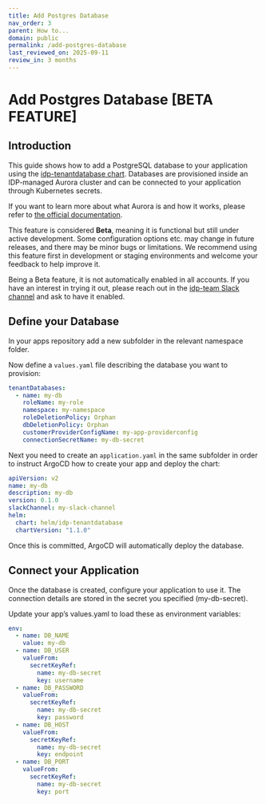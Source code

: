 ```yaml
---
title: Add Postgres Database
nav_order: 3 
parent: How to...
domain: public
permalink: /add-postgres-database
last_reviewed_on: 2025-09-11
review_in: 3 months
---
```

# Add Postgres Database [BETA FEATURE]

## Introduction
This guide shows how to add a PostgreSQL database to your application using the [idp-tenantdatabase chart](https://github.com/jppol-idp/helm-idp-postgresql).
Databases are provisioned inside an IDP-managed Aurora cluster and can be connected to your application through Kubernetes secrets.

If you want to learn more about what Aurora is and how it works, please refer to [the official documentation](https://docs.aws.amazon.com/AmazonRDS/latest/AuroraUserGuide/aurora-serverless-v2.how-it-works.html).

This feature is considered **Beta**, meaning it is functional but still under active development. Some configuration options etc. may change in future releases, and there may be minor bugs or limitations. We recommend using this feature first in development or staging environments and welcome your feedback to help improve it.

Being a Beta feature, it is not automatically enabled in all accounts. If you have an interest in trying it out, please reach out in the [idp-team Slack channel](https://jppol.slack.com/archives/C07TZPBHFUL) and ask to have it enabled.


## Define your Database
In your apps repository add a new subfolder in the relevant namespace folder.

Now define a `values.yaml` file describing the database you want to provision:

```yaml 
tenantDatabases:
  - name: my-db
    roleName: my-role
    namespace: my-namespace
    roleDeletionPolicy: Orphan
    dbDeletionPolicy: Orphan
    customerProviderConfigName: my-app-providerconfig
    connectionSecretName: my-db-secret
```

Next you need to create an `application.yaml` in the same subfolder in order to instruct ArgoCD how to create your app and deploy the chart:

```yaml
apiVersion: v2
name: my-db
description: my-db
version: 0.1.0
slackChannel: my-slack-channel
helm:
  chart: helm/idp-tenantdatabase
  chartVersion: "1.1.0"
```

Once this is committed, ArgoCD will automatically deploy the database.

## Connect your Application
Once the database is created, configure your application to use it. The connection details are stored in the secret you specified (my-db-secret).

Update your app’s values.yaml to load these as environment variables:

```yaml 
env:
  - name: DB_NAME
    value: my-db
  - name: DB_USER
    valueFrom:
      secretKeyRef:
        name: my-db-secret
        key: username
  - name: DB_PASSWORD
    valueFrom:
      secretKeyRef:
        name: my-db-secret
        key: password
  - name: DB_HOST
    valueFrom:
      secretKeyRef:
        name: my-db-secret
        key: endpoint
  - name: DB_PORT
    valueFrom:
      secretKeyRef:
        name: my-db-secret
        key: port
```
